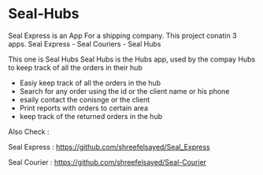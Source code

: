 # Seal-Hubs
Seal Express is an App For a shipping company.
This project conatin 3 apps.
Seal Express - Seal Couriers - Seal Hubs

This one is Seal Hubs
Seal Hubs is the Hubs app, used by the compay Hubs to keep track of all the orders in their hub

- Easiy keep track of all the orders in the hub
- Search for any order using the id or the client name or his phone
- esaily contact the conisnge or the client
- Print reports with orders to certain area
- keep track of the returned orders in the hub

Also Check :

Seal Express : https://github.com/shreefelsayed/Seal_Express

Seal Courier : https://github.com/shreefelsayed/Seal-Courier
